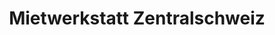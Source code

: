 ---
title: "Mietwerkstatt Zentralschweiz"
url: /giswil/mietwerkstatt-zentralschweiz/
shop: Autowerkstatt
---
